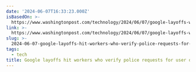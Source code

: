 ```yaml
---
date: '2024-06-07T16:33:23.000Z'
isBasedOn: >-
  https://www.washingtonpost.com/technology/2024/06/07/google-layoffs-warrants-police-user-data-legal/
link: >-
  https://www.washingtonpost.com/technology/2024/06/07/google-layoffs-warrants-police-user-data-legal/
slug: >-
  2024-06-07-google-layoffs-hit-workers-who-verify-police-requests-for-user-data-the-w
tags:
  - tech
title: Google layoffs hit workers who verify police requests for user data - The W
---
```

 

